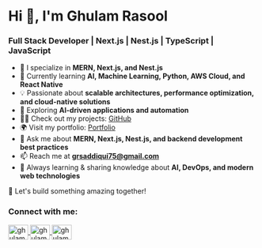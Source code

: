 <h1 >Hi 👋, I'm Ghulam Rasool</h1>

<h3 >Full Stack Developer | Next.js | Nest.js | TypeScript | JavaScript</h3>

- 🚀 I specialize in **MERN, Next.js, and Nest.js**  
- 🌱 Currently learning **AI, Machine Learning, Python, AWS Cloud, and React Native**  
- 💡 Passionate about **scalable architectures, performance optimization, and cloud-native solutions**  
- 🔭 Exploring **AI-driven applications and automation**  
- 👨‍💻 Check out my projects: [GitHub](https://github.com/ghulamrasool154)  
- 🌍 Visit my portfolio: [Portfolio](https://g-r.vercel.app/en)  
- 💬 Ask me about **MERN, Next.js, Nest.js, and backend development best practices**  
- 📫 Reach me at **grsaddiqui75@gmail.com**  
- 📖 Always learning & sharing knowledge about **AI, DevOps, and modern web technologies**  

🚀 Let's build something amazing together!


<h3>Connect with me:</h3>
<p>

<a href="https://linkedin.com/in/ghulamrasool154" target="blank">
  <img align="center" src="https://raw.githubusercontent.com/rahuldkjain/github-profile-readme-generator/master/src/images/icons/Social/linked-in-alt.svg" alt="ghulamrasool154" height="30" width="40" />
</a>
<a href="https://fb.com/ghulamrasool154" target="blank">
  <img align="center" src="https://raw.githubusercontent.com/rahuldkjain/github-profile-readme-generator/master/src/images/icons/Social/facebook.svg" alt="ghulamrasool154" height="30" width="40" />
</a>
<a href="https://instagram.com/ghulamrasool154" target="blank">
  <img align="center" src="https://raw.githubusercontent.com/rahuldkjain/github-profile-readme-generator/master/src/images/icons/Social/instagram.svg" alt="ghulamrasool154" height="30" width="40" />
</a>
</p>
